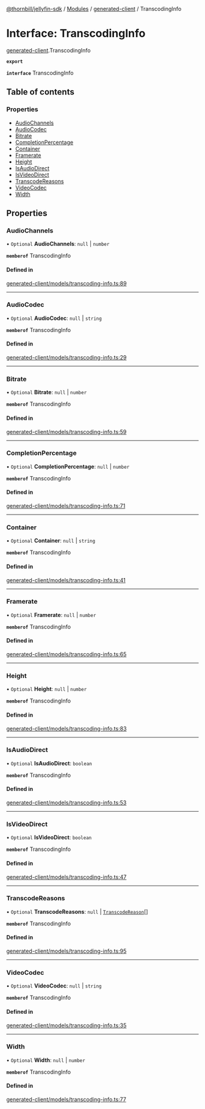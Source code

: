 [@thornbill/jellyfin-sdk](../README.md) / [Modules](../modules.md) / [generated-client](../modules/generated_client.md) / TranscodingInfo

# Interface: TranscodingInfo

[generated-client](../modules/generated_client.md).TranscodingInfo

**`export`**

**`interface`** TranscodingInfo

## Table of contents

### Properties

- [AudioChannels](generated_client.TranscodingInfo.md#audiochannels)
- [AudioCodec](generated_client.TranscodingInfo.md#audiocodec)
- [Bitrate](generated_client.TranscodingInfo.md#bitrate)
- [CompletionPercentage](generated_client.TranscodingInfo.md#completionpercentage)
- [Container](generated_client.TranscodingInfo.md#container)
- [Framerate](generated_client.TranscodingInfo.md#framerate)
- [Height](generated_client.TranscodingInfo.md#height)
- [IsAudioDirect](generated_client.TranscodingInfo.md#isaudiodirect)
- [IsVideoDirect](generated_client.TranscodingInfo.md#isvideodirect)
- [TranscodeReasons](generated_client.TranscodingInfo.md#transcodereasons)
- [VideoCodec](generated_client.TranscodingInfo.md#videocodec)
- [Width](generated_client.TranscodingInfo.md#width)

## Properties

### AudioChannels

• `Optional` **AudioChannels**: ``null`` \| `number`

**`memberof`** TranscodingInfo

#### Defined in

[generated-client/models/transcoding-info.ts:89](https://github.com/thornbill/jellyfin-sdk-typescript/blob/029620a/src/generated-client/models/transcoding-info.ts#L89)

___

### AudioCodec

• `Optional` **AudioCodec**: ``null`` \| `string`

**`memberof`** TranscodingInfo

#### Defined in

[generated-client/models/transcoding-info.ts:29](https://github.com/thornbill/jellyfin-sdk-typescript/blob/029620a/src/generated-client/models/transcoding-info.ts#L29)

___

### Bitrate

• `Optional` **Bitrate**: ``null`` \| `number`

**`memberof`** TranscodingInfo

#### Defined in

[generated-client/models/transcoding-info.ts:59](https://github.com/thornbill/jellyfin-sdk-typescript/blob/029620a/src/generated-client/models/transcoding-info.ts#L59)

___

### CompletionPercentage

• `Optional` **CompletionPercentage**: ``null`` \| `number`

**`memberof`** TranscodingInfo

#### Defined in

[generated-client/models/transcoding-info.ts:71](https://github.com/thornbill/jellyfin-sdk-typescript/blob/029620a/src/generated-client/models/transcoding-info.ts#L71)

___

### Container

• `Optional` **Container**: ``null`` \| `string`

**`memberof`** TranscodingInfo

#### Defined in

[generated-client/models/transcoding-info.ts:41](https://github.com/thornbill/jellyfin-sdk-typescript/blob/029620a/src/generated-client/models/transcoding-info.ts#L41)

___

### Framerate

• `Optional` **Framerate**: ``null`` \| `number`

**`memberof`** TranscodingInfo

#### Defined in

[generated-client/models/transcoding-info.ts:65](https://github.com/thornbill/jellyfin-sdk-typescript/blob/029620a/src/generated-client/models/transcoding-info.ts#L65)

___

### Height

• `Optional` **Height**: ``null`` \| `number`

**`memberof`** TranscodingInfo

#### Defined in

[generated-client/models/transcoding-info.ts:83](https://github.com/thornbill/jellyfin-sdk-typescript/blob/029620a/src/generated-client/models/transcoding-info.ts#L83)

___

### IsAudioDirect

• `Optional` **IsAudioDirect**: `boolean`

**`memberof`** TranscodingInfo

#### Defined in

[generated-client/models/transcoding-info.ts:53](https://github.com/thornbill/jellyfin-sdk-typescript/blob/029620a/src/generated-client/models/transcoding-info.ts#L53)

___

### IsVideoDirect

• `Optional` **IsVideoDirect**: `boolean`

**`memberof`** TranscodingInfo

#### Defined in

[generated-client/models/transcoding-info.ts:47](https://github.com/thornbill/jellyfin-sdk-typescript/blob/029620a/src/generated-client/models/transcoding-info.ts#L47)

___

### TranscodeReasons

• `Optional` **TranscodeReasons**: ``null`` \| [`TranscodeReason`](../enums/generated_client.TranscodeReason.md)[]

**`memberof`** TranscodingInfo

#### Defined in

[generated-client/models/transcoding-info.ts:95](https://github.com/thornbill/jellyfin-sdk-typescript/blob/029620a/src/generated-client/models/transcoding-info.ts#L95)

___

### VideoCodec

• `Optional` **VideoCodec**: ``null`` \| `string`

**`memberof`** TranscodingInfo

#### Defined in

[generated-client/models/transcoding-info.ts:35](https://github.com/thornbill/jellyfin-sdk-typescript/blob/029620a/src/generated-client/models/transcoding-info.ts#L35)

___

### Width

• `Optional` **Width**: ``null`` \| `number`

**`memberof`** TranscodingInfo

#### Defined in

[generated-client/models/transcoding-info.ts:77](https://github.com/thornbill/jellyfin-sdk-typescript/blob/029620a/src/generated-client/models/transcoding-info.ts#L77)
